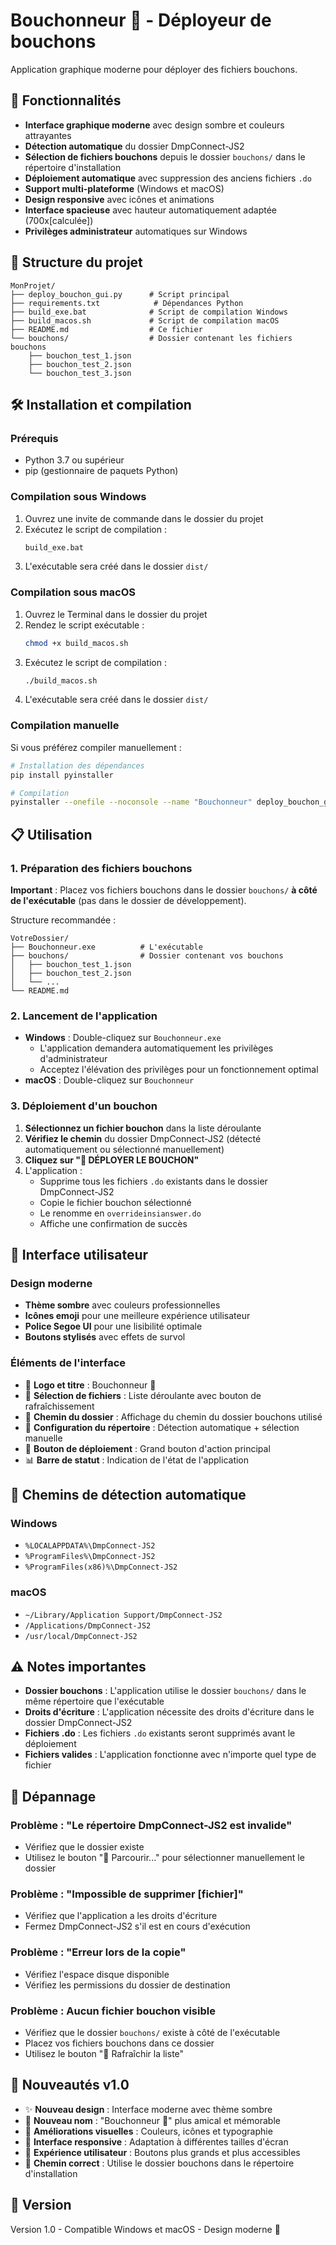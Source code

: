 # Bouchonneur 🤖 - Déployeur de bouchons

Application graphique moderne pour déployer des fichiers bouchons.

## 🚀 Fonctionnalités

- **Interface graphique moderne** avec design sombre et couleurs attrayantes
- **Détection automatique** du dossier DmpConnect-JS2
- **Sélection de fichiers bouchons** depuis le dossier `bouchons/` dans le répertoire d'installation
- **Déploiement automatique** avec suppression des anciens fichiers `.do`
- **Support multi-plateforme** (Windows et macOS)
- **Design responsive** avec icônes et animations
- **Interface spacieuse** avec hauteur automatiquement adaptée (700x[calculée])
- **Privilèges administrateur** automatiques sur Windows

## 📁 Structure du projet

```
MonProjet/
├── deploy_bouchon_gui.py      # Script principal
├── requirements.txt            # Dépendances Python
├── build_exe.bat              # Script de compilation Windows
├── build_macos.sh             # Script de compilation macOS
├── README.md                  # Ce fichier
└── bouchons/                  # Dossier contenant les fichiers bouchons
    ├── bouchon_test_1.json
    ├── bouchon_test_2.json
    └── bouchon_test_3.json
```

## 🛠️ Installation et compilation

### Prérequis

- Python 3.7 ou supérieur
- pip (gestionnaire de paquets Python)

### Compilation sous Windows

1. Ouvrez une invite de commande dans le dossier du projet
2. Exécutez le script de compilation :
   ```bash
   build_exe.bat
   ```
3. L'exécutable sera créé dans le dossier `dist/`

### Compilation sous macOS

1. Ouvrez le Terminal dans le dossier du projet
2. Rendez le script exécutable :
   ```bash
   chmod +x build_macos.sh
   ```
3. Exécutez le script de compilation :
   ```bash
   ./build_macos.sh
   ```
4. L'exécutable sera créé dans le dossier `dist/`

### Compilation manuelle

Si vous préférez compiler manuellement :

```bash
# Installation des dépendances
pip install pyinstaller

# Compilation
pyinstaller --onefile --noconsole --name "Bouchonneur" deploy_bouchon_gui.py
```

## 📋 Utilisation

### 1. Préparation des fichiers bouchons

**Important** : Placez vos fichiers bouchons dans le dossier `bouchons/` **à côté de l'exécutable** (pas dans le dossier de développement).

Structure recommandée :
```
VotreDossier/
├── Bouchonneur.exe          # L'exécutable
├── bouchons/                # Dossier contenant vos bouchons
│   ├── bouchon_test_1.json
│   ├── bouchon_test_2.json
│   └── ...
└── README.md
```

### 2. Lancement de l'application

- **Windows** : Double-cliquez sur `Bouchonneur.exe`
  - L'application demandera automatiquement les privilèges d'administrateur
  - Acceptez l'élévation des privilèges pour un fonctionnement optimal
- **macOS** : Double-cliquez sur `Bouchonneur`

### 3. Déploiement d'un bouchon

1. **Sélectionnez un fichier bouchon** dans la liste déroulante
2. **Vérifiez le chemin** du dossier DmpConnect-JS2 (détecté automatiquement ou sélectionné manuellement)
3. **Cliquez sur "🚀 DÉPLOYER LE BOUCHON"**
4. L'application :
   - Supprime tous les fichiers `.do` existants dans le dossier DmpConnect-JS2
   - Copie le fichier bouchon sélectionné
   - Le renomme en `overrideinsianswer.do`
   - Affiche une confirmation de succès

## 🎨 Interface utilisateur

### Design moderne
- **Thème sombre** avec couleurs professionnelles
- **Icônes emoji** pour une meilleure expérience utilisateur
- **Police Segoe UI** pour une lisibilité optimale
- **Boutons stylisés** avec effets de survol

### Éléments de l'interface
- 🤖 **Logo et titre** : Bouchonneur 🤖
- 📁 **Sélection de fichiers** : Liste déroulante avec bouton de rafraîchissement
- 📂 **Chemin du dossier** : Affichage du chemin du dossier bouchons utilisé
- 🎯 **Configuration du répertoire** : Détection automatique + sélection manuelle
- 🚀 **Bouton de déploiement** : Grand bouton d'action principal
- 📊 **Barre de statut** : Indication de l'état de l'application

## 🔧 Chemins de détection automatique

### Windows
- `%LOCALAPPDATA%\DmpConnect-JS2`
- `%ProgramFiles%\DmpConnect-JS2`
- `%ProgramFiles(x86)%\DmpConnect-JS2`

### macOS
- `~/Library/Application Support/DmpConnect-JS2`
- `/Applications/DmpConnect-JS2`
- `/usr/local/DmpConnect-JS2`

## ⚠️ Notes importantes

- **Dossier bouchons** : L'application utilise le dossier `bouchons/` dans le même répertoire que l'exécutable
- **Droits d'écriture** : L'application nécessite des droits d'écriture dans le dossier DmpConnect-JS2
- **Fichiers .do** : Les fichiers `.do` existants seront supprimés avant le déploiement
- **Fichiers valides** : L'application fonctionne avec n'importe quel type de fichier

## 🐛 Dépannage

### Problème : "Le répertoire DmpConnect-JS2 est invalide"
- Vérifiez que le dossier existe
- Utilisez le bouton "📁 Parcourir..." pour sélectionner manuellement le dossier

### Problème : "Impossible de supprimer [fichier]"
- Vérifiez que l'application a les droits d'écriture
- Fermez DmpConnect-JS2 s'il est en cours d'exécution

### Problème : "Erreur lors de la copie"
- Vérifiez l'espace disque disponible
- Vérifiez les permissions du dossier de destination

### Problème : Aucun fichier bouchon visible
- Vérifiez que le dossier `bouchons/` existe à côté de l'exécutable
- Placez vos fichiers bouchons dans ce dossier
- Utilisez le bouton "🔄 Rafraîchir la liste"

## 🎉 Nouveautés v1.0

- ✨ **Nouveau design** : Interface moderne avec thème sombre
- 🤖 **Nouveau nom** : "Bouchonneur 🤖" plus amical et mémorable
- 🎨 **Améliorations visuelles** : Couleurs, icônes et typographie
- 📱 **Interface responsive** : Adaptation à différentes tailles d'écran
- 🚀 **Expérience utilisateur** : Boutons plus grands et plus accessibles
- 📂 **Chemin correct** : Utilise le dossier bouchons dans le répertoire d'installation

## 📝 Version

Version 1.0 - Compatible Windows et macOS - Design moderne 🤖 